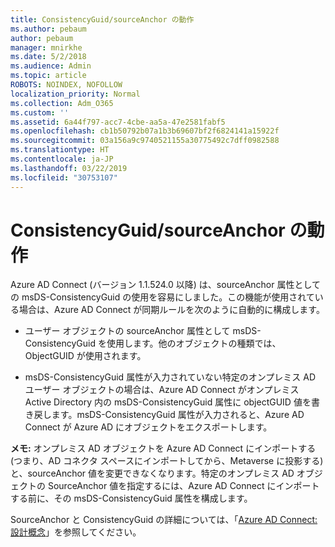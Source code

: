 ```yaml
---
title: ConsistencyGuid/sourceAnchor の動作
ms.author: pebaum
author: pebaum
manager: mnirkhe
ms.date: 5/2/2018
ms.audience: Admin
ms.topic: article
ROBOTS: NOINDEX, NOFOLLOW
localization_priority: Normal
ms.collection: Adm_O365
ms.custom: ''
ms.assetid: 6a44f797-acc7-4cbe-aa5a-47e2581fabf5
ms.openlocfilehash: cb1b50792b07a1b3b69607bf2f6824141a15922f
ms.sourcegitcommit: 03a156a9c9740521155a30775492c7dff0982588
ms.translationtype: HT
ms.contentlocale: ja-JP
ms.lasthandoff: 03/22/2019
ms.locfileid: "30753107"
---
```

# <a name="consistencyguid--sourceanchor-behavior"></a>ConsistencyGuid/sourceAnchor の動作

Azure AD Connect (バージョン 1.1.524.0 以降) は、sourceAnchor 属性としての msDS-ConsistencyGuid の使用を容易にしました。この機能が使用されている場合は、Azure AD Connect が同期ルールを次のように自動的に構成します。
  
- ユーザー オブジェクトの sourceAnchor 属性として msDS-ConsistencyGuid を使用します。他のオブジェクトの種類では、ObjectGUID が使用されます。
    
- msDS-ConsistencyGuid 属性が入力されていない特定のオンプレミス AD ユーザー オブジェクトの場合は、Azure AD Connect がオンプレミス Active Directory 内の msDS-ConsistencyGuid 属性に objectGUID 値を書き戻します。msDS-ConsistencyGuid 属性が入力されると、Azure AD Connect が Azure AD にオブジェクトをエクスポートします。
    
 **メモ:** オンプレミス AD オブジェクトを Azure AD Connect にインポートする (つまり、AD コネクタ スペースにインポートしてから、Metaverse に投影する) と、sourceAnchor 値を変更できなくなります。特定のオンプレミス AD オブジェクトの SourceAnchor 値を指定するには、Azure AD Connect にインポートする前に、その msDS-ConsistencyGuid 属性を構成します。 
  
SourceAnchor と ConsistencyGuid の詳細については、「[Azure AD Connect: 設計概念](https://docs.microsoft.com/azure/active-directory/connect/active-directory-aadconnect-design-concepts)」を参照してください。
  

